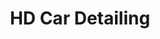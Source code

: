 ---
title: "HD Car Detailing"
url: /vina-del-mar/hd-car-detailing/
shop: reparación de automóviles
---